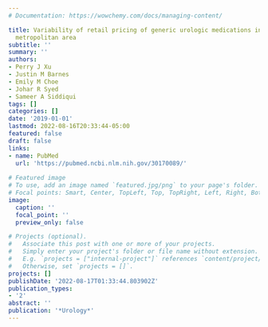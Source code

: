 ```yaml
---
# Documentation: https://wowchemy.com/docs/managing-content/

title: Variability of retail pricing of generic urologic medications in a major US
  metropolitan area
subtitle: ''
summary: ''
authors:
- Perry J Xu
- Justin M Barnes
- Emily M Choe
- Johar R Syed
- Sameer A Siddiqui
tags: []
categories: []
date: '2019-01-01'
lastmod: 2022-08-16T20:33:44-05:00
featured: false
draft: false
links:
- name: PubMed
  url: 'https://pubmed.ncbi.nlm.nih.gov/30170089/'
  
# Featured image
# To use, add an image named `featured.jpg/png` to your page's folder.
# Focal points: Smart, Center, TopLeft, Top, TopRight, Left, Right, BottomLeft, Bottom, BottomRight.
image:
  caption: ''
  focal_point: ''
  preview_only: false

# Projects (optional).
#   Associate this post with one or more of your projects.
#   Simply enter your project's folder or file name without extension.
#   E.g. `projects = ["internal-project"]` references `content/project/deep-learning/index.md`.
#   Otherwise, set `projects = []`.
projects: []
publishDate: '2022-08-17T01:33:44.803902Z'
publication_types:
- '2'
abstract: ''
publication: '*Urology*'
---
```

